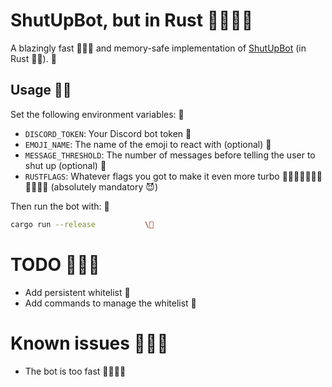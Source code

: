 # ShutUpBot, but in Rust 🦀🦀🦀🚀

A blazingly fast 🚀🚀🚀 and memory-safe implementation of [ShutUpBot](https://github.com/teodorjuravlea/ShutUpBot) (in Rust 🦀🚀). 🚀

## Usage 🚀🚀

Set the following environment variables: 🚀

- `DISCORD_TOKEN`: Your Discord bot token 🚀
- `EMOJI_NAME`: The name of the emoji to react with (optional) 🚀 
- `MESSAGE_THRESHOLD`: The number of messages before telling the user to shut up (optional) 🚀
- `RUSTFLAGS`: Whatever flags you got to make it even more turbo 🚀🚀🚀🚀🚀🚀🚀🚀🚀🚀🚀 (absolutely mandatory 😈)

Then run the bot with: 🚀
```sh
cargo run --release           \🚀
```

# TODO 🚀🚀🚀

- Add persistent whitelist 🚀
- Add commands to manage the whitelist 🚀

# Known issues 🚀🚀🚀

- The bot is too fast 🚀🚀🚀🚀